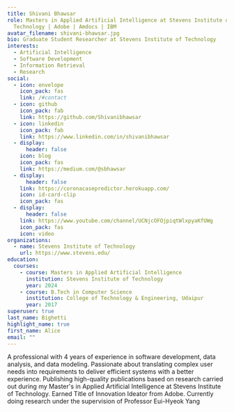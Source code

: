 ```yaml
---
title: Shivani Bhawsar
role: Masters in Applied Artificial Intelligence at Stevens Institute of
  Technology | Adobe | Amdocs | IBM
avatar_filename: shivani-bhawsar.jpg
bio: Graduate Student Researcher at Stevens Institute of Technology
interests:
  - Artificial Intelligence
  - Software Development
  - Information Retrieval
  - Research
social:
  - icon: envelope
    icon_pack: fas
    link: /#contact
  - icon: github
    icon_pack: fab
    link: https://github.com/Shivanibhawsar
  - icon: linkedin
    icon_pack: fab
    link: https://www.linkedin.com/in/shivanibhawsar
  - display:
      header: false
    icon: blog
    icon_pack: fas
    link: https://medium.com/@sbhawsar
  - display:
      header: false
    link: https://coronacasepredictor.herokuapp.com/
    icon: id-card-clip
    icon_pack: fas
  - display:
      header: false
    link: https://www.youtube.com/channel/UCNjcOFOjpiqtWlxpyaKfUWg
    icon_pack: fas
    icon: video
organizations:
  - name: Stevens Institute of Technology
    url: https://www.stevens.edu/
education:
  courses:
    - course: Masters in Applied Artificial Intelligence
      institution: Stevens Institute of Technology
      year: 2024
    - course: B.Tech in Computer Science
      institution: College of Technology & Engineering, Udaipur
      year: 2017
superuser: true
last_name: Bighetti
highlight_name: true
first_name: Alice
email: ""
---
```

<!--StartFragment-->

A professional with 4 years of experience in software development, data analysis, and data modeling. Passionate about translating complex user needs into requirements to deliver efficient systems with a better experience. Publishing high-quality publications based on research carried out during my Master's in Applied Artificial Intelligence at Stevens Institute of Technology. Earned Title of Innovation Ideator from Adobe. Currently doing research under the supervision of Professor Eui-Hyeok Yang

<!--EndFragment-->